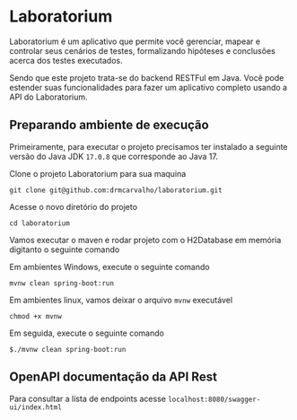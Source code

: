 # Laboratorium 

Laboratorium é um aplicativo que permite você gerenciar, mapear e controlar seus cenários de testes, formalizando hipóteses e conclusões acerca dos testes executados.

Sendo que este projeto trata-se do backend RESTFul em Java. Você pode estender suas funcionalidades para fazer um aplicativo completo usando a API do Laboratorium.

## Preparando ambiente de execução

Primeiramente, para executar o projeto precisamos ter instalado a seguinte versão do Java JDK `17.0.8` que corresponde ao Java 17.

Clone o projeto Laboratorium para sua maquina

```
git clone git@github.com:drmcarvalho/laboratorium.git
```

Acesse o novo diretório do projeto 

```
cd laboratorium
```

Vamos executar o maven e rodar projeto com o H2Database em memória digitanto o seguinte comando

Em ambientes Windows, execute o seguinte comando
```
mvnw clean spring-boot:run
```

Em ambientes linux, vamos deixar o arquivo `mvnw` executável 
```
chmod +x mvnw
```

Em seguida, execute o seguinte comando
```
$./mvnw clean spring-boot:run
```

## OpenAPI documentação da API Rest

Para consultar a lista de endpoints acesse `localhost:8080/swagger-ui/index.html`
